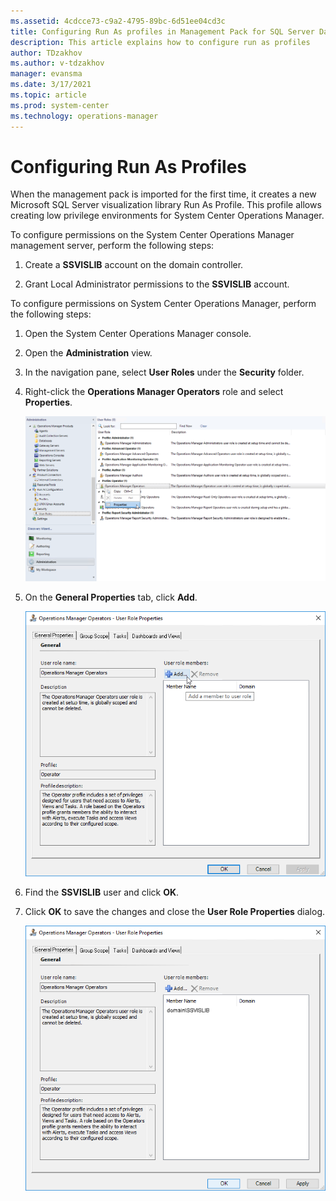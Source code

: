 ```yaml
---
ms.assetid: 4cdcce73-c9a2-4795-89bc-6d51ee04cd3c
title: Configuring Run As profiles in Management Pack for SQL Server Dashboards
description: This article explains how to configure run as profiles
author: TDzakhov
ms.author: v-tdzakhov
manager: evansma
ms.date: 3/17/2021
ms.topic: article
ms.prod: system-center
ms.technology: operations-manager
---
```


# Configuring Run As Profiles

When the management pack is imported for the first time, it creates a new Microsoft SQL Server visualization library Run As Profile. This profile allows creating low privilege environments for System Center Operations Manager.

To configure permissions on the System Center Operations Manager management server, perform the following steps:

1. Create a **SSVISLIB** account on the domain controller.

2. Grant Local Administrator permissions to the **SSVISLIB** account.

To configure permissions on System Center Operations Manager, perform the following steps:

1. Open the System Center Operations Manager console.

2. Open the **Administration** view.

3. In the navigation pane, select **User Roles** under the **Security** folder.

4. Right-click the **Operations Manager Operators** role and select **Properties**.

    ![User role properties](./media/sql-server-dashboards-management-pack/properties.png)

5. On the **General Properties** tab, click **Add**.

    ![Adding profile](./media/sql-server-dashboards-management-pack/adding-user.png)

6. Find the **SSVISLIB** user and click **OK**.

7. Click **OK** to save the changes and close the **User Role Properties** dialog.

    ![Saving changes](./media/sql-server-dashboards-management-pack/saving-changes.png)